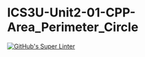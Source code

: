 # ICS3U-Unit2-01-CPP-Area_Perimeter_Circle

[![GitHub's Super Linter](https://github.com/Mikayla-Barthelette-1/ICS3U-Unit2-01-CPP-Area_Perimeter_Circle/workflows/GitHub's%20Super%20Linter/badge.svg)](https://github.com/Mikayla-Barthelette-1/ICS3U-Unit2-01-CPP-Area_Perimeter_Circle/actions)

